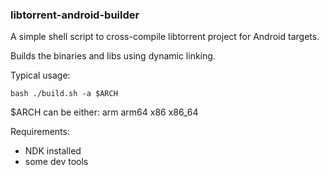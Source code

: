 ### libtorrent-android-builder

A simple shell script to cross-compile libtorrent project for Android targets.

Builds the binaries and libs using dynamic linking.

Typical usage:
```
bash ./build.sh -a $ARCH
```

$ARCH can be either: arm arm64 x86 x86_64

Requirements:
- NDK installed
- some dev tools

